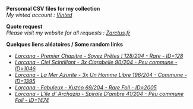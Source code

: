 **Personnal CSV files for my collection**  
*My vinted account : [Vinted](https://www.vinted.fr/member/223153477)*

**Quote request**  
*Please visit my website for all requests : [Zarctus.fr](https://www.zarctus.fr/)*


**Quelques liens aléatoires / Some random links**
- *[Lorcana - Premier Chapitre - Soyez Prêtes ! 128/204 - Rare - ID=128](https://www.vinted.fr/items/7143050849-lorcana-premier-chapitre-soyez-pretes-128204-rare-id128)*
- *[Lorcana - Ciel Scintillant - 3x Clarabelle 90/204 - Peu commune - ID=1046](https://www.vinted.fr/items/6506338589-lorcana-ciel-scintillant-3x-clarabelle-90204-peu-commune-id1046)*
- *[Lorcana - La Mer Azurite - 3x Un Homme Libre 196/204 - Commune - ID=1395](https://www.vinted.fr/items/6294103452-lorcana-la-mer-azurite-3x-un-homme-libre-196204-commune-id1395)*
- *[Lorcana - Fabuleux - Kuzco 69/204 - Rare Foil - ID=2005](https://www.vinted.fr/items/7148413270-lorcana-fabuleux-kuzco-69204-rare-foil-id2005)*
- *[Lorcana - L'ile d' Archazia - Spirale D’ambre 41/204 - Peu commune Foil - ID=1474](https://www.vinted.fr/items/6631878294-lorcana-lile-d-archazia-spirale-dambre-41204-peu-commune-foil-id1474)*
